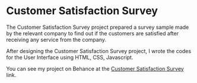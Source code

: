 # Customer Satisfaction Survey
<p>The Customer Satisfaction Survey project prepared a survey sample made by the relevant company to find out if the customers are satisfied after receiving any service from the company.</p>
<p>After designing the Customer Satisfaction Survey project, I wrote the codes for the User Interface using HTML, CSS, Javascript.</p>
<p>You can see my project on Behance at the <a href="" target="_blank">Customer Satisfaction Survey</a> link.</p>

